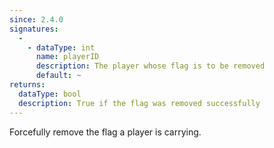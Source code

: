 ```yaml
---
since: 2.4.0
signatures:
  -
    - dataType: int
      name: playerID
      description: The player whose flag is to be removed
      default: ~
returns:
  dataType: bool
  description: True if the flag was removed successfully
---
```


Forcefully remove the flag a player is carrying.
